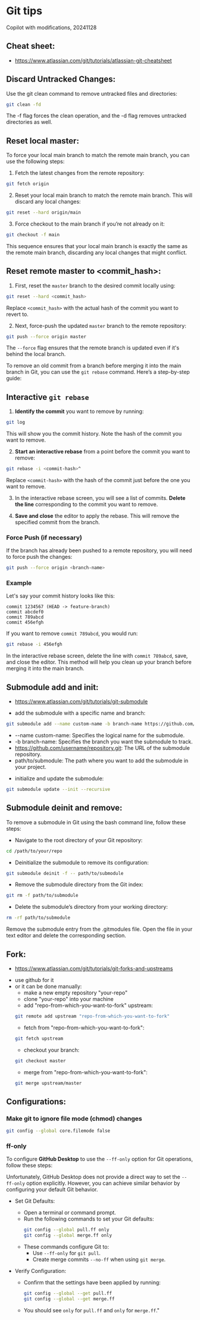 # Git tips
Copilot with modifications, 20241128

## Cheat sheet:
* https://www.atlassian.com/git/tutorials/atlassian-git-cheatsheet

## Discard Untracked Changes:
Use the git clean command to remove untracked files and directories:
```bash
git clean -fd
```
The -f flag forces the clean operation, and the -d flag removes untracked directories as well.
## Reset local master:
To force your local main branch to match the remote main branch, you can use the following steps:
1. Fetch the latest changes from the remote repository:
```bash
git fetch origin
```
2. Reset your local main branch to match the remote main branch. This will discard any local changes:
```bash
git reset --hard origin/main
```
3. Force checkout to the main branch if you’re not already on it:
```bash
git checkout -f main
```
This sequence ensures that your local main branch is exactly the same as the remote main branch, discarding any local changes that might conflict.
## Reset remote master to <commit_hash>:
1. First, reset the `master` branch to the desired commit locally using:
```bash
git reset --hard <commit_hash>
```
Replace `<commit_hash>` with the actual hash of the commit you want to revert to.

2. Next, force-push the updated `master` branch to the remote repository:
```bash
git push --force origin master
```
The `--force` flag ensures that the remote branch is updated even if it's behind the local branch.


To remove an old commit from a branch before merging it into the main branch in Git, you can use the `git rebase` command. Here’s a step-by-step guide:

## Interactive `git rebase`
1. **Identify the commit** you want to remove by running:
```bash
git log
```
This will show you the commit history. Note the hash of the commit you want to remove.

2. **Start an interactive rebase** from a point before the commit you want to remove:
```bash
git rebase -i <commit-hash>^
```
Replace `<commit-hash>` with the hash of the commit just before the one you want to remove.

3. In the interactive rebase screen, you will see a list of commits. **Delete the line** corresponding to the commit you want to remove.
   
4. **Save and close** the editor to apply the rebase. This will remove the specified commit from the branch.
### Force Push (if necessary)
If the branch has already been pushed to a remote repository, you will need to force push the changes:
```bash
git push --force origin <branch-name>
```
### Example
Let's say your commit history looks like this:
```
commit 1234567 (HEAD -> feature-branch)
commit abcdef0
commit 789abcd
commit 456efgh
```
If you want to remove `commit 789abcd`, you would run:
```bash
git rebase -i 456efgh
```
In the interactive rebase screen, delete the line with `commit 789abcd`, save, and close the editor.
This method will help you clean up your branch before merging it into the main branch.

## Submodule add and init:
* https://www.atlassian.com/git/tutorials/git-submodule
- add the submodule with a specific name and branch:
```bash
git submodule add --name custom-name -b branch-name https://github.com/username/repository.git path/to/submodule
```
* --name custom-name:   Specifies the logical name for the submodule.
* -b branch-name:       Specifies the branch you want the submodule to track.
* https://github.com/username/repository.git:   The URL of the submodule repository.
* path/to/submodule:    The path where you want to add the submodule in your project.
- initialize and update the submodule:
```bash
git submodule update --init --recursive
```
## Submodule deinit and remove:
To remove a submodule in Git using the bash command line, follow these steps:
* Navigate to the root directory of your Git repository:
```bash
cd /path/to/your/repo
```
* Deinitialize the submodule to remove its configuration:
```bash
git submodule deinit -f -- path/to/submodule
```
* Remove the submodule directory from the Git index:
```bash
git rm -f path/to/submodule
```
* Delete the submodule’s directory from your working directory:
```bash
rm -rf path/to/submodule
```
Remove the submodule entry from the .gitmodules file. Open the file in your text editor and delete the corresponding section.
## Fork:
* https://www.atlassian.com/git/tutorials/git-forks-and-upstreams

- use github for it
- or it can be done manually:
	- make a new empty repository "your-repo"
	- clone "your-repo" into your machine
	- add "repo-from-which-you-want-to-fork" upstream:
	```bash
	git remote add upstream "repo-from-which-you-want-to-fork"
	```
	- fetch from "repo-from-which-you-want-to-fork":
	```bash
	git fetch upstream
	```
	- checkout your branch:
	```bash
	git checkout master
	```
	- merge from "repo-from-which-you-want-to-fork":
	```bash
	git merge upstream/master
	```

## Configurations:

### Make git to ignore file mode (chmod) changes
```bash
git config --global core.filemode false
```

### ff-only
To configure **GitHub Desktop** to use the `--ff-only` option for Git operations, follow these steps:
 
Unfortunately, GitHub Desktop does not provide a direct way to set the `--ff-only` option explicitly.
However, you can achieve similar behavior by configuring your default Git behavior.
 
* Set Git Defaults:
   - Open a terminal or command prompt.
   - Run the following commands to set your Git defaults:
     ```bash
     git config --global pull.ff only
     git config --global merge.ff only
     ```
   - These commands configure Git to:
     - Use `--ff-only` for `git pull`.
     - Create merge commits `--no-ff` when using `git merge`.
 
* Verify Configuration:
   - Confirm that the settings have been applied by running:
     ```bash
     git config --global --get pull.ff
     git config --global --get merge.ff
     ```
   - You should see `only` for `pull.ff` and `only` for `merge.ff`."
